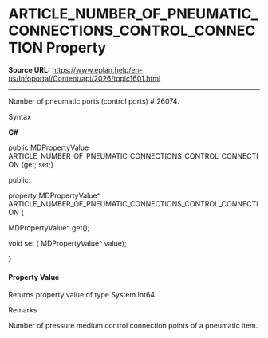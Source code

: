 # ARTICLE_NUMBER_OF_PNEUMATIC_CONNECTIONS_CONTROL_CONNECTION Property

**Source URL:** https://www.eplan.help/en-us/Infoportal/Content/api/2026/topic1601.html

---

Number of pneumatic ports (control ports) # 26074.

Syntax

**C#**



public MDPropertyValue ARTICLE_NUMBER_OF_PNEUMATIC_CONNECTIONS_CONTROL_CONNECTION {get; set;}

public:

property MDPropertyValue^ ARTICLE_NUMBER_OF_PNEUMATIC_CONNECTIONS_CONTROL_CONNECTION {

   MDPropertyValue^ get();

   void set (    MDPropertyValue^ value);

}


#### Property Value

Returns property value of type System.Int64.

Remarks

Number of pressure medium control connection points of a pneumatic item.
